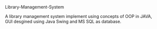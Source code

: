 Library-Management-System

A library management system implement using concepts of OOP in JAVA, GUI desgined using Java Swing and MS SQL as database.
